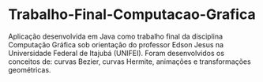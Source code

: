 # Trabalho-Final-Computacao-Grafica
Aplicação desenvolvida em Java como trabalho final da disciplina Computação Gráfica sob orientação do professor Edson Jesus na Universidade Federal de Itajubá (UNIFEI). Foram desenvolvidos os conceitos de: curvas Bezier, curvas Hermite, animações e transformações geométricas.
